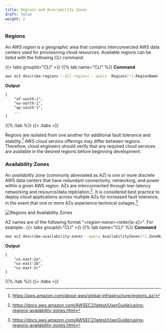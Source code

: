 ```yaml
---
title: Regions and Availability Zones
draft: false
weight: 2
---
```


### Regions

An _AWS region_ is a geographic area that contains interconnected AWS data centers used for provisioning cloud resources. Available regions can be listed with the following CLI command:

{{< tabs groupId="CLI" >}}
{{% tab name="CLI" %}}
**Command**
```sh
aws ec2 describe-regions --all-regions --query  Regions[*].RegionName
```
**Output**
```
[
    "af-south-1",
    "eu-north-1",
    "ap-south-1",
    ...
]
```
{{% /tab %}}
{{< /tabs >}}

Regions are isolated from one another for additional fault tolerance and stability.[^1] AWS cloud service offerings
may differ between regions. Therefore, cloud engineers should verify that any required cloud services are available in the desired regions before beginning development.

### Availability Zones

An _availabiilty zone_ (commonly abreviated as _AZ_) is one or more discrete AWS data centers that have redundant connectivity, networking, and power within a given AWS region. AZs are interconnected through low-latency networking and resource/data replciation.[^2]. It is considered best practice to deploy cloud applications across multiple AZs for increased fault tolerance, in the event that one or more AZs experience technical outages.[^2]

![Regions and Availability Zones](/images/aws/regions.png)

AZ names are of the following format "_\<region-name\>\<letter[a-z]\>_". For example:.
{{< tabs groupId="CLI" >}}
{{% tab name="CLI" %}}
**Command**
```sh
aws ec2 describe-availability-zones --query AvailabilityZones[*].ZoneName --region us-east-2
```
**Output**
```
[
    "us-east-2a",
    "us-east-2b",
    "us-east-2c"
]
```
{{% /tab %}}
{{< /tabs >}}

[^1]: https://aws.amazon.com/about-aws/global-infrastructure/regions_az/
[^2]: https://docs.aws.amazon.com/AWSEC2/latest/UserGuide/using-regions-availability-zones.html